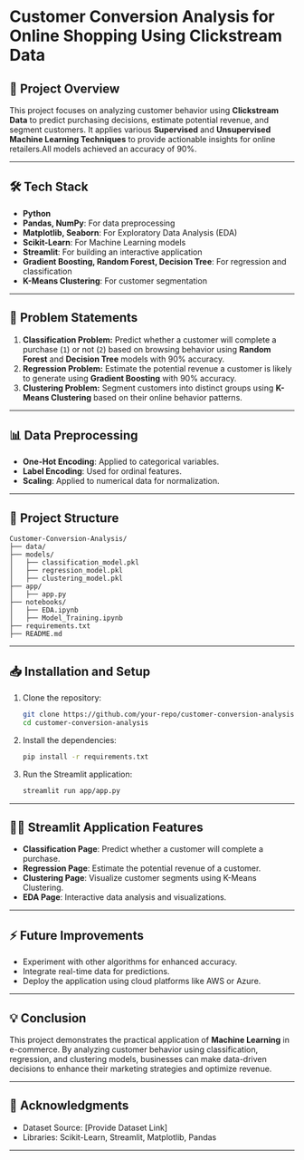 # Customer Conversion Analysis for Online Shopping Using Clickstream Data

## 📌 Project Overview
This project focuses on analyzing customer behavior using **Clickstream Data** to predict purchasing decisions, estimate potential revenue, and segment customers. It applies various **Supervised** and **Unsupervised Machine Learning Techniques** to provide actionable insights for online retailers.All models achieved an accuracy of 90%.

---

## 🛠️ Tech Stack
- **Python**
- **Pandas, NumPy**: For data preprocessing
- **Matplotlib, Seaborn**: For Exploratory Data Analysis (EDA)
- **Scikit-Learn**: For Machine Learning models
- **Streamlit**: For building an interactive application
- **Gradient Boosting, Random Forest, Decision Tree**: For regression and classification
- **K-Means Clustering**: For customer segmentation

---

## 🔎 Problem Statements
1. **Classification Problem:** Predict whether a customer will complete a purchase (`1`) or not (`2`) based on browsing behavior using **Random Forest** and **Decision Tree** models with 90% accuracy.
2. **Regression Problem:** Estimate the potential revenue a customer is likely to generate using **Gradient Boosting** with 90% accuracy.
3. **Clustering Problem:** Segment customers into distinct groups using **K-Means Clustering** based on their online behavior patterns.

---

## 📊 Data Preprocessing
- **One-Hot Encoding**: Applied to categorical variables.
- **Label Encoding**: Used for ordinal features.
- **Scaling**: Applied to numerical data for normalization.

---

## 🚀 Project Structure
```
Customer-Conversion-Analysis/
├── data/
├── models/
│   ├── classification_model.pkl
│   ├── regression_model.pkl
│   ├── clustering_model.pkl
├── app/
│   ├── app.py
├── notebooks/
│   ├── EDA.ipynb
│   ├── Model_Training.ipynb
├── requirements.txt
├── README.md
```

---

## 📥 Installation and Setup
1. Clone the repository:
    ```bash
    git clone https://github.com/your-repo/customer-conversion-analysis.git
    cd customer-conversion-analysis
    ```
2. Install the dependencies:
    ```bash
    pip install -r requirements.txt
    ```
3. Run the Streamlit application:
    ```bash
    streamlit run app/app.py
    ```

---

## 🧑‍💻 Streamlit Application Features
- **Classification Page**: Predict whether a customer will complete a purchase.
- **Regression Page**: Estimate the potential revenue of a customer.
- **Clustering Page**: Visualize customer segments using K-Means Clustering.
- **EDA Page**: Interactive data analysis and visualizations.

---

## ⚡ Future Improvements
- Experiment with other algorithms for enhanced accuracy.
- Integrate real-time data for predictions.
- Deploy the application using cloud platforms like AWS or Azure.

---

## 💡 Conclusion
This project demonstrates the practical application of **Machine Learning** in e-commerce. By analyzing customer behavior using classification, regression, and clustering models, businesses can make data-driven decisions to enhance their marketing strategies and optimize revenue.

---

## 🤝 Acknowledgments
- Dataset Source: [Provide Dataset Link]
- Libraries: Scikit-Learn, Streamlit, Matplotlib, Pandas

---



